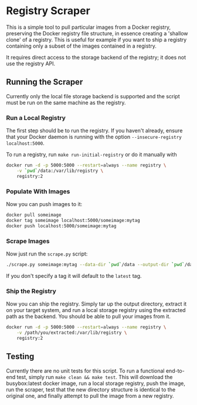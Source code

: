 # Registry Scraper

This is a simple tool to pull particular images from a Docker registry, preserving the Docker
registry file structure, in essence creating a 'shallow clone' of a registry. This is useful for
example if you want to ship a registry containing only a subset of the images contained in a
registry.

It requires direct access to the storage backend of the registry; it does not use the registry API.

## Running the Scraper

Currently only the local file storage backend is supported and the script must be run on the same
machine as the registry.

### Run a Local Registry

The first step should be to run the registry. If you haven't already, ensure that your Docker daemon
is running with the option `--insecure-registry localhost:5000`.

To run a registry, run `make run-initial-registry` or do it manually with

```bash
docker run -d -p 5000:5000 --restart=always --name registry \
	-v `pwd`/data:/var/lib/registry \
	registry:2
```

### Populate With Images

Now you can push images to it:

```bash
docker pull someimage
docker tag someimage localhost:5000/someimage:mytag
docker push localhost:5000/someimage:mytag
```

### Scrape Images

Now just run the `scrape.py` script:

```bash
./scrape.py someimage:mytag --data-dir `pwd`/data --output-dir `pwd`/data-copy
```

If you don't specify a tag it will default to the `latest` tag.

### Ship the Registry

Now you can ship the registry. Simply tar up the output directory, extract it on your target system,
and run a local storage registry using the extracted path as the backend. You should be able to pull
your images from it.

```bash
docker run -d -p 5000:5000 --restart=always --name registry \
	-v /path/you/extracted:/var/lib/registry \
	registry:2
```

## Testing

Currently there are no unit tests for this script. To run a functional end-to-end test, simply run
`make clean && make test`. This will download the busybox:latest docker image, run a local storage
registry, push the image, run the scraper, test that the new directory structure is identical to
the original one, and finally attempt to pull the image from a new registry.
